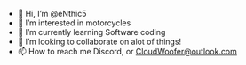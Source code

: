 - 👋 Hi, I’m @eNthic5
- 👀 I’m interested in motorcycles
- 🌱 I’m currently learning Software coding
- 💞️ I’m looking to collaborate on alot of things!
- 📫 How to reach me Discord, or CloudWoofer@outlook.com

<!---
eNthic5/eNthic5 is a ✨ special ✨ repository because its `README.md` (this file) appears on your GitHub profile.
You can click the Preview link to take a look at your changes.
--->

